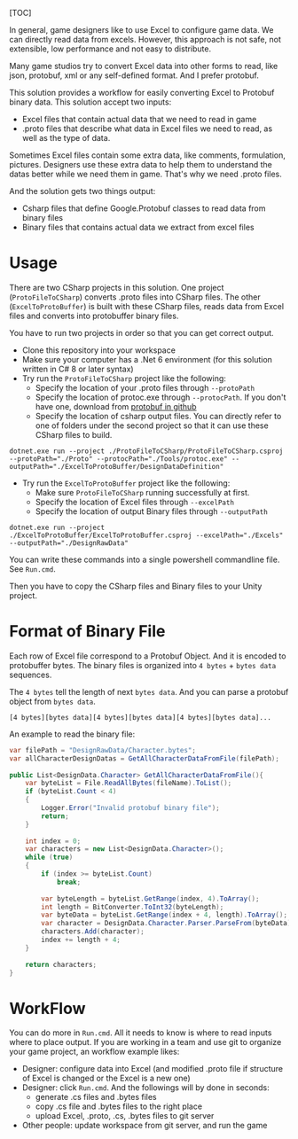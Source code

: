 [TOC]

In general, game designers like to use Excel to configure game data. We can directly read data from excels. However, this approach is not safe, not extensible, low performance and not easy to distribute.

Many game studios try to convert Excel data into other forms to read, like json, protobuf, xml or any self-defined format. And I prefer protobuf. 

This solution provides a workflow for easily converting Excel to Protobuf binary data. This solution accept two inputs:
- Excel files that contain actual data that we need to read in game
- .proto files that describe what data in Excel files we need to read, as well as the type of data. 

Sometimes Excel files contain some extra data, like comments, formulation, pictures. Designers use these extra data to help them to understand the datas better while we need them in game. That's why we need .proto files.

And the solution gets two things output:
- Csharp files that define Google.Protobuf classes to read data from binary files
- Binary files that contains actual data we extract from excel files

# Usage

There are two CSharp projects in this solution. One project (`ProtoFileToCSharp`) converts .proto files into CSharp files. The other (`ExcelToProtoBuffer`) is built with these CSharp files, reads data from Excel files and converts into protobuffer binary files.

You have to run two projects in order so that you can get correct output.

- Clone this repository into your workspace
- Make sure your computer has a .Net 6 environment (for this solution written in C# 8 or later syntax)
- Try run the `ProtoFileToCSharp` project like the following:
  - Specify the location of your .proto files through `--protoPath`
  - Specify the location of protoc.exe through `--protocPath`. If you don't have one, download from [protobuf in github](https://github.com/protocolbuffers/protobuf)
  - Specify the location of csharp output files. You can directly refer to one of folders under the second project so that it can use these CSharp files to build.
```shell
dotnet.exe run --project ./ProtoFileToCSharp/ProtoFileToCSharp.csproj --protoPath="./Proto" --protocPath="./Tools/protoc.exe" --outputPath="./ExcelToProtoBuffer/DesignDataDefinition"
```
- Try run the `ExcelToProtoBuffer` project like the following:
  - Make sure `ProtoFileToCSharp` running successfully at first.
  - Specify the location of Excel files through `--excelPath`
  - Specify the location of output Binary files through `--outputPath` 
```shell
dotnet.exe run --project ./ExcelToProtoBuffer/ExcelToProtoBuffer.csproj --excelPath="./Excels" --outputPath="./DesignRawData"
```

You can write these commands into a single powershell commandline file. See `Run.cmd`.

Then you have to copy the CSharp files and Binary files to your Unity project.

# Format of Binary File

Each row of Excel file correspond to a Protobuf Object. And it is encoded to protobuffer bytes. The binary files is organized into `4 bytes` + `bytes data` sequences.

The `4 bytes` tell the length of next `bytes data`. And you can parse a protobuf object from `bytes data`. 

```text
[4 bytes][bytes data][4 bytes][bytes data][4 bytes][bytes data]...
```

An example to read the binary file:
```c#
var filePath = "DesignRawData/Character.bytes";
var allCharacterDesignDatas = GetAllCharacterDataFromFile(filePath);
 
public List<DesignData.Character> GetAllCharacterDataFromFile(){
    var byteList = File.ReadAllBytes(fileName).ToList();
    if (byteList.Count < 4)
    {
        Logger.Error("Invalid protobuf binary file");
        return;
    }
    
    int index = 0;
    var characters = new List<DesignData.Character>();
    while (true)
    {
        if (index >= byteList.Count) 
            break;
        
        var byteLength = byteList.GetRange(index, 4).ToArray();
        int length = BitConverter.ToInt32(byteLength);
        var byteData = byteList.GetRange(index + 4, length).ToArray();
        var character = DesignData.Character.Parser.ParseFrom(byteData);
        characters.Add(character);
        index += length + 4;
    }
    
    return characters;
}
```

# WorkFlow

You can do more in `Run.cmd`. All it needs to know is where to read inputs where to place output. If you are working in a team and use git to organize your game project, an workflow example likes:
- Designer: configure data into Excel (and modified .proto file if structure of Excel is changed or the Excel is a new one)
- Designer: click `Run.cmd`. And the followings will by done in seconds:
  - generate .cs files and .bytes files
  - copy .cs file and .bytes files to the right place
  - upload Excel, .proto, .cs, .bytes files to git server
- Other people: update workspace from git server, and run the game






